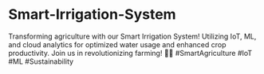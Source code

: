# Smart-Irrigation-System
Transforming agriculture with our Smart Irrigation System! Utilizing IoT, ML, and cloud analytics for optimized water usage and enhanced crop productivity. Join us in revolutionizing farming! 🌱💧 #SmartAgriculture #IoT #ML #Sustainability
